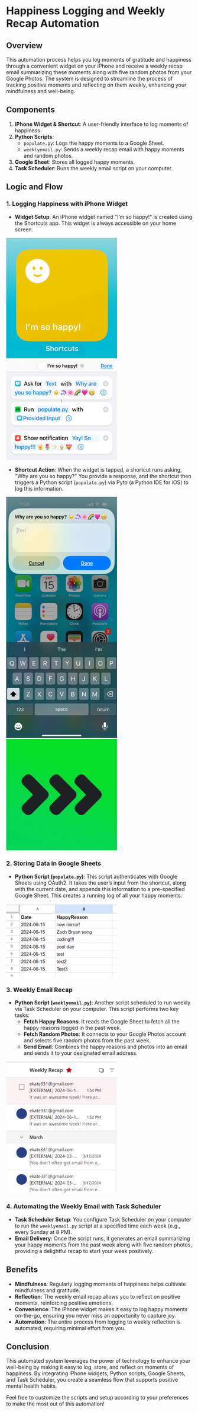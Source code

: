 # Happiness Logging and Weekly Recap Automation

## Overview
This automation process helps you log moments of gratitude and happiness through a convenient widget on your iPhone and receive a weekly recap email summarizing these moments along with five random photos from your Google Photos. The system is designed to streamline the process of tracking positive moments and reflecting on them weekly, enhancing your mindfulness and well-being.

## Components
1. **iPhone Widget & Shortcut**: A user-friendly interface to log moments of happiness.
2. **Python Scripts**:
   - `populate.py`: Logs the happy moments to a Google Sheet.
   - `weeklyemail.py`: Sends a weekly recap email with happy moments and random photos.
3. **Google Sheet**: Stores all logged happy moments.
4. **Task Scheduler**: Runs the weekly email script on your computer.

## Logic and Flow

### 1. Logging Happiness with iPhone Widget
- **Widget Setup**: An iPhone widget named "I’m so happy!" is created using the Shortcuts app. This widget is always accessible on your home screen.
<img src="img/Widget.png" width="300">
<img src="img/Widget-setup.png" width="300">

- **Shortcut Action**: When the widget is tapped, a shortcut runs asking, "Why are you so happy?" You provide a response, and the shortcut then triggers a Python script (`populate.py`) via Pyto (a Python IDE for iOS) to log this information.
<img src="img/shortcut-action.png" width="300">
<img src="img/pyto.jpg" width="300">


### 2. Storing Data in Google Sheets
- **Python Script (`populate.py`)**: This script authenticates with Google Sheets using OAuth2. It takes the user’s input from the shortcut, along with the current date, and appends this information to a pre-specified Google Sheet. This creates a running log of all your happy moments.
<img src="img/google-sheets.png" width="300">

### 3. Weekly Email Recap
- **Python Script (`weeklyemail.py`)**: Another script scheduled to run weekly via Task Scheduler on your computer. This script performs two key tasks:
  - **Fetch Happy Reasons**: It reads the Google Sheet to fetch all the happy reasons logged in the past week.
  - **Fetch Random Photos**: It connects to your Google Photos account and selects five random photos from the past week.
  - **Send Email**: Combines the happy reasons and photos into an email and sends it to your designated email address.
<img src="img/email.png" width="300">


### 4. Automating the Weekly Email with Task Scheduler
- **Task Scheduler Setup**: You configure Task Scheduler on your computer to run the `weeklyemail.py` script at a specified time each week (e.g., every Sunday at 8 PM).
- **Email Delivery**: Once the script runs, it generates an email summarizing your happy moments from the past week along with five random photos, providing a delightful recap to start your week positively.

## Benefits
- **Mindfulness**: Regularly logging moments of happiness helps cultivate mindfulness and gratitude.
- **Reflection**: The weekly email recap allows you to reflect on positive moments, reinforcing positive emotions.
- **Convenience**: The iPhone widget makes it easy to log happy moments on-the-go, ensuring you never miss an opportunity to capture joy.
- **Automation**: The entire process from logging to weekly reflection is automated, requiring minimal effort from you.

## Conclusion
This automated system leverages the power of technology to enhance your well-being by making it easy to log, store, and reflect on moments of happiness. By integrating iPhone widgets, Python scripts, Google Sheets, and Task Scheduler, you create a seamless flow that supports positive mental health habits.

Feel free to customize the scripts and setup according to your preferences to make the most out of this automation!
